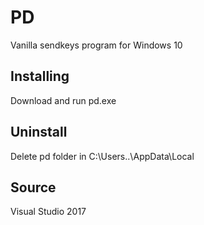 # PD
Vanilla sendkeys program for Windows 10

## Installing
Download and run pd.exe

## Uninstall
Delete pd folder in C:\Users\..\AppData\Local

## Source
Visual Studio 2017

